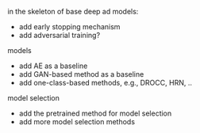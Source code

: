 

in the skeleton of base deep ad models:
- add early stopping mechanism
- add adversarial training?
  
models
- add AE as a baseline
- add GAN-based method as a baseline
- add one-class-based methods, e.g., DROCC, HRN, ..
  
model selection
- add the pretrained method for model selection
- add more model selection methods